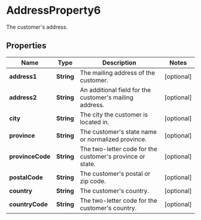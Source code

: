 

# AddressProperty6

The customer's address.

## Properties

| Name | Type | Description | Notes |
|------------ | ------------- | ------------- | -------------|
|**address1** | **String** | The mailing address of the customer. |  [optional] |
|**address2** | **String** | An additional field for the customer&#39;s mailing address. |  [optional] |
|**city** | **String** | The city the customer is located in. |  [optional] |
|**province** | **String** | The customer&#39;s state name or normalized province. |  [optional] |
|**provinceCode** | **String** | The two-letter code for the customer&#39;s province or state. |  [optional] |
|**postalCode** | **String** | The customer&#39;s postal or zip code. |  [optional] |
|**country** | **String** | The customer&#39;s country. |  [optional] |
|**countryCode** | **String** | The two-letter code for the customer&#39;s country. |  [optional] |



